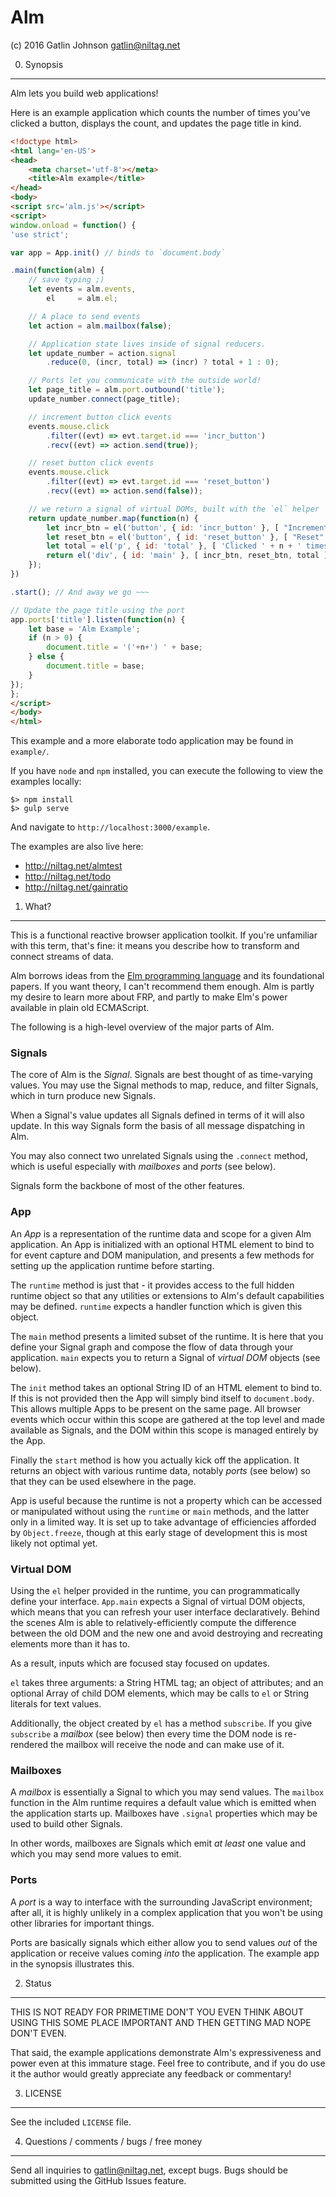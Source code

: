 Alm
===

(c) 2016 Gatlin Johnson <gatlin@niltag.net>

0. Synopsis
---

Alm lets you build web applications!

Here is an example application which counts the number of times you've clicked
a button, displays the count, and updates the page title in kind.

```html
<!doctype html>
<html lang='en-US'>
<head>
    <meta charset='utf-8'></meta>
    <title>Alm example</title>
</head>
<body>
<script src='alm.js'></script>
<script>
window.onload = function() {
'use strict';

var app = App.init() // binds to `document.body`

.main(function(alm) {
    // save typing ;)
    let events = alm.events,
        el     = alm.el;

    // A place to send events
    let action = alm.mailbox(false);

    // Application state lives inside of signal reducers.
    let update_number = action.signal
        .reduce(0, (incr, total) => (incr) ? total + 1 : 0);

    // Ports let you communicate with the outside world!
    let page_title = alm.port.outbound('title');
    update_number.connect(page_title);

    // increment button click events
    events.mouse.click
        .filter((evt) => evt.target.id === 'incr_button')
        .recv((evt) => action.send(true));

    // reset button click events
    events.mouse.click
        .filter((evt) => evt.target.id === 'reset_button')
        .recv((evt) => action.send(false));

    // we return a signal of virtual DOMs, built with the `el` helper
    return update_number.map(function(n) {
        let incr_btn = el('button', { id: 'incr_button' }, [ "Increment!" ]);
        let reset_btn = el('button', { id: 'reset_button' }, [ "Reset" ]);
        let total = el('p', { id: 'total' }, [ 'Clicked ' + n + ' times']);
        return el('div', { id: 'main' }, [ incr_btn, reset_btn, total ]);
    });
})

.start(); // And away we go ~~~

// Update the page title using the port
app.ports['title'].listen(function(n) {
    let base = 'Alm Example';
    if (n > 0) {
        document.title = '('+n+') ' + base;
    } else {
        document.title = base;
    }
});
};
</script>
</body>
</html>
```

This example and a more elaborate todo application may be found in `example/`.

If you have `node` and `npm` installed, you can execute the following to view
the examples locally:

    $> npm install
    $> gulp serve

And navigate to `http://localhost:3000/example`.

The examples are also live here:

  - http://niltag.net/almtest
  - http://niltag.net/todo
  - http://niltag.net/gainratio

1. What?
---

This is a functional reactive browser application toolkit. If you're unfamiliar
with this term, that's fine: it means you describe how to transform and connect
streams of data.

Alm borrows ideas from the [Elm programming language][elm] and its foundational
papers. If you want theory, I can't recommend them enough. Alm is partly my
desire to learn more about FRP, and partly to make Elm's power available in
plain old ECMAScript.

The following is a high-level overview of the major parts of Alm.

### Signals

The core of Alm is the *Signal*. Signals are best thought of as time-varying
values. You may use the Signal methods to map, reduce, and filter Signals,
which in turn produce new Signals.

When a Signal's value updates all Signals defined in terms of it will also
update. In this way Signals form the basis of all message dispatching in Alm.

You may also connect two unrelated Signals using the `.connect` method, which
is useful especially with *mailboxes* and *ports* (see below).

Signals form the backbone of most of the other features.

### App

An *App* is a representation of the runtime data and scope for a given Alm
application. An App is initialized with an optional HTML element to bind to for
event capture and DOM manipulation, and presents a few methods for setting up
the application runtime before starting.

The `runtime` method is just that - it provides access to the full hidden
runtime object so that any utilities or extensions to Alm's default
capabilities may be defined. `runtime` expects a handler function which is
given this object.

The `main` method presents a limited subset of the runtime. It is here that you
define your Signal graph and compose the flow of data through your application.
`main` expects you to return a Signal of *virtual DOM* objects (see below).

The `init` method takes an optional String ID of an HTML element to bind to. If
this is not provided then the App will simply bind itself to `document.body`.
This allows multiple Apps to be present on the same page. All browser events
which occur within this scope are gathered at the top level and made available
as Signals, and the DOM within this scope is managed entirely by the App.

Finally the `start` method is how you actually kick off the application. It
returns an object with various runtime data, notably *ports* (see below) so
that they can be used elsewhere in the page.

App is useful because the runtime is not a property which can be accessed or
manipulated without using the `runtime` or `main` methods, and the latter only
in a limited way. It is set up to take advantage of efficiencies afforded by
`Object.freeze`, though at this early stage of development this is most likely
not optimal yet.

### Virtual DOM

Using the `el` helper provided in the runtime, you can programmatically define
your interface. `App.main` expects a Signal of virtual DOM objects, which means
that you can refresh your user interface declaratively. Behind the scenes Alm
is able to relatively-efficiently compute the difference between the old DOM
and the new one and avoid destroying and recreating elements more than it has
to.

As a result, inputs which are focused stay focused on updates.

`el` takes three arguments: a String HTML tag; an object of attributes; and an
optional Array of child DOM elements, which may be calls to `el` or String
literals for text values.

Additionally, the object created by `el` has a method `subscribe`. If you give
`subscribe` a *mailbox* (see below) then every time the DOM node is re-rendered
the mailbox will receive the node and can make use of it.

### Mailboxes

A *mailbox* is essentially a Signal to which you may send values. The `mailbox`
function in the Alm runtime requires a default value which is emitted when the
application starts up. Mailboxes have `.signal` properties which may be used to
build other Signals.

In other words, mailboxes are Signals which emit *at least* one value and which
you may send more values to emit.

### Ports

A *port* is a way to interface with the surrounding JavaScript environment;
after all, it is highly unlikely in a complex application that you won't be
using other libraries for important things.

Ports are basically signals which either allow you to send values *out* of the
application or receive values coming *into* the application. The example app in
the synopsis illustrates this.

2. Status
---

THIS IS NOT READY FOR PRIMETIME DON'T YOU EVEN THINK ABOUT USING THIS SOME
PLACE IMPORTANT AND THEN GETTING MAD NOPE DON'T EVEN.

That said, the example applications demonstrate Alm's expressiveness and power
even at this immature stage. Feel free to contribute, and if you do use it the
author would greatly appreciate any feedback or commentary!

3. LICENSE
---

See the included `LICENSE` file.

4. Questions / comments / bugs / free money
---

Send all inquiries to <gatlin@niltag.net>, except bugs. Bugs should be
submitted using the GitHub Issues feature.

[elm]: http://elm-lang.org
